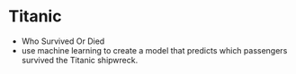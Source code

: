 # Titanic
* Who Survived Or Died
* use machine learning to create a model that predicts which passengers survived the Titanic shipwreck.
